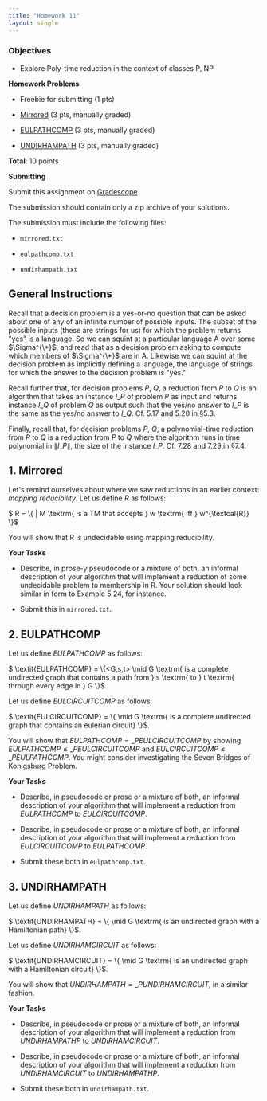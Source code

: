 ```yaml
---
title: "Homework 11"
layout: single
---
```


### Objectives 

  - Explore Poly-time reduction in the context of classes P, NP

**Homework Problems**

* Freebie for submitting (1 pts)

* [Mirrored](#1-mirrored) (3 pts, manually graded)

* [EULPATHCOMP](#2-eulpathcomp) (3 pts, manually graded)

* [UNDIRHAMPATH](#3-undirhampath) (3 pts, manually graded)

**Total**: 10 points

**Submitting**

Submit this assignment on [Gradescope](https://www.gradescope.com).

The submission should contain only a zip archive of your solutions.

The submission must include the following files:

* `mirrored.txt` 

* `eulpathcomp.txt` 

* `undirhampath.txt` 

## General Instructions

Recall that a decision problem is a yes-or-no question that can be
asked about one of any of an infinite number of possible inputs. The
subset of the possible inputs (these are strings for us) for which the
problem returns "yes" is a language. So we can squint at a particular
language A over some $\Sigma^{\*}$, and read that as a decision
problem asking to compute which members of $\Sigma^{\*}$ are in A.
Likewise we can squint at the decision problem as implicitly defining
a language, the language of strings for which the answer to the
decision problem is "yes."

Recall further that, for decision problems $P$, $Q$, a reduction from $P$ to
$Q$ is an algorithm that takes an instance $I\_{P}$ of problem $P$ as
input and returns instance $I\_{Q}$ of problem $Q$ as output such that
the yes/no answer to $I\_{P}$ is the same as the yes/no answer to
$I\_{Q}$. Cf. 5.17 and 5.20 in §5.3. 

Finally, recall that, for decision problems $P$, $Q$, a
polynomial-time reduction from $P$ to $Q$ is a reduction from $P$ to
$Q$ where the algorithm runs in time polynomial in $\|I\_{P}\|$, the
size of the instance $I\_{P}$. Cf. 7.28 and 7.29 in §7.4.

## 1. Mirrored

Let's remind ourselves about where we saw reductions in an earlier
context: _mapping reducibility_. Let us define $R$ as follows: 

$ R = \\{<M> | M \textrm{ is a TM that accepts } w \textrm{ iff } w^{\textcal{R}} \\}$

You will show that R is undecidable using mapping reducibility. 

**Your Tasks**

* Describe, in prose-y pseudocode or a mixture of both, an informal
  description of your algorithm that will implement a reduction of
  some undecidable problem to membership in R. Your solution should
  look similar in form to Example 5.24, for instance.

* Submit this in `mirrored.txt`. 

## 2. EULPATHCOMP

Let us define $\textit{EULPATHCOMP}$ as follows:

$ \textit{EULPATHCOMP} = \\{<G,s,t> \mid G \textrm{ is a complete undirected graph that contains a path from } s \textrm{ to } t \textrm{ through every edge in } G \\}$. 

Let us define $\textit{EULCIRCUITCOMP}$ as follows:

$ \textit{EULCIRCUITCOMP} = \\{<G> \mid G \textrm{ is a complete undirected graph that contains an eulerian circuit} \\}$. 

You will show that $\textit{EULPATHCOMP} =\_{P}
\textit{EULCIRCUITCOMP}$ by showing $\textit{EULPATHCOMP} \leq\_{P}
\textit{EULCIRCUITCOMP}$ and $\textit{EULCIRCUITCOMP} \leq\_{P}
\textit{EULPATHCOMP}$. You might consider investigating the Seven
Bridges of Konigsburg Problem.

**Your Tasks**

* Describe, in pseudocode or prose or a mixture of both, an informal
  description of your algorithm that will implement a reduction from
  $\textit{EULPATHCOMP}$ to $\textit{EULCIRCUITCOMP}$.

* Describe, in pseudocode or prose or a mixture of both, an informal
  description of your algorithm that will implement a reduction from
  $\textit{EULCIRCUITCOMP}$ to $\textit{EULPATHCOMP}$.
  
* Submit these both in `eulpathcomp.txt`. 

## 3. UNDIRHAMPATH

Let us define $\textit{UNDIRHAMPATH}$ as follows:

$ \textit{UNDIRHAMPATH} = \\{<G> \mid G \textrm{ is an undirected graph with a Hamiltonian path} \\}$. 

Let us define $\textit{UNDIRHAMCIRCUIT}$ as follows:

$ \textit{UNDIRHAMCIRCUIT} = \\{<G> \mid G \textrm{ is an undirected graph with a Hamiltonian circuit} \\}$. 

You will show that $\textit{UNDIRHAMPATH} =\_{P}
\textit{UNDIRHAMCIRCUIT}$, in a similar fashion.

**Your Tasks**

* Describe, in pseudocode or prose or a mixture of both, an informal
  description of your algorithm that will implement a reduction from
  $\textit{UNDIRHAMPATHP}$ to $\textit{UNDIRHAMCIRCUIT}$.

* Describe, in pseudocode or prose or a mixture of both, an informal
  description of your algorithm that will implement a reduction from
  $\textit{UNDIRHAMCIRCUIT}$ to $\textit{UNDIRHAMPATHP}$.
  
* Submit these both in `undirhampath.txt`. 
